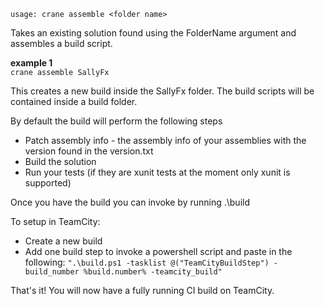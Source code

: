 `usage: crane assemble <folder name>`

Takes an existing solution found using the FolderName argument
and assembles a build script.

**example 1**  
 `crane assemble SallyFx`

 This creates a new build inside the SallyFx folder.  The build scripts will be contained inside a build folder.


 By default the build will perform the following steps

 - Patch assembly info - the assembly info of your assemblies with the version found in the version.txt
 - Build the solution
 - Run your tests (if they are xunit tests at the moment only xunit is supported)

 Once you have the build you can invoke by running
  .\build

 To setup in TeamCity:

 - Create a new build
 - Add one build step to invoke a powershell script and paste in the following:
 `".\build.ps1 -tasklist @("TeamCityBuildStep") -build_number %build.number% -teamcity_build"`

 That's it! You will now have a fully running CI build on TeamCity.

